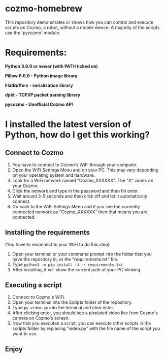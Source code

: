 # cozmo-homebrew
This repository demonstrates or shows how you can control and execute scripts on Cozmo, a robot, without a mobile device. A majority of the scripts use the 'pycozmo' module.
# Requirements:

**Python 3.6.0 or newer (with PATH ticked on)**

**Pillow 6.0.0 - Python image library**

**FlatBuffers - serialization library**

**dpkt - TCP/IP packet parsing library**

**pycozmo - Unofficial Cozmo API**

# I installed the latest version of Python, how do I get this working?
## Connect to Cozmo ##
1. You have to connect to Cozmo's WiFi through your computer. 
2. Open the WiFi Settings Menu and on your PC. This may vary depending on your operating system and hardware.
3. Look for a WiFi network named "Cozmo_XXXXXX". The "X" varies on your Cozmo.
4. Click the network and type in the password and then hit enter.
5. Wait around 3-5 seconds and then click off and let it automatically connect.
6. Go back to the WiFi Settings Menu and if you see the currently connected network as "Cozmo_XXXXXX" then that means you are connected.
## Installing the requirements ##
(You have to reconnect to your WiFi to do this step)
1. Open your terminal or your command prompt into the folder that you have the repository in, or the "requirements.txt" file.
2. Type ```python3 -m pip install -U -r requirements.txt```
3. After installing, it will show the current path of your PC blinking.
## Executing a script ##
1. Connect to Cozmo's WiFi.
2. Open your terminal into the Scripts folder of the repository.
3. Type ```py video.py``` into the terminal and click enter.
4. After clicking enter, you should see a pixelated video live from Cozmo's camera on Cozmo's screen.
5. Now that you executed a script, you can execute other scripts in the scripts folder by replacing "video.py" with the file name of the script you want to use.
## Enjoy ##
